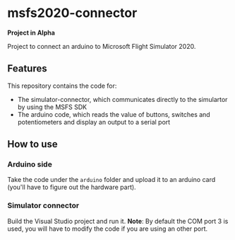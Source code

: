# msfs2020-connector

**Project in Alpha**

Project to connect an arduino to Microsoft Flight Simulator 2020.


## Features

This repository contains the code for:
- The simulator-connector, which communicates directly to the simulartor by using the MSFS SDK
- The arduino code, which reads the value of buttons, switches and potentiometers and display an output to a serial port


## How to use

### Arduino side

Take the code under the `arduino` folder and upload it to an arduino card (you'll have to figure out the hardware part).

### Simulator connector

Build the Visual Studio project and run it.
**Note**: By default the COM port 3 is used, you will have to modify the code if you are using an other port.

